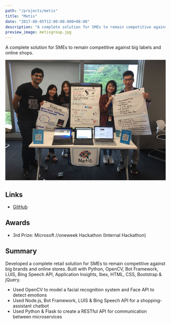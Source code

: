 ```yaml
---
path: "/projects/metis"
title: "Metis"
date: "2017-08-05T12:00:00.000+08:00"
description: "A complete solution for SMEs to remain competitive against big labels and online shops."
preview_image: metisgroup.jpg
---
```


A complete solution for SMEs to remain competitive against big labels and online shops.

![Group photo](./metisgroup.jpg)

## Links

- [GitHub](https://github.com/chrisckwong821/Metis)

## Awards

- 3rd Prize: Microsoft //oneweek Hackathon (Internal Hackathon)

## Summary

Developed a complete retail solution for SMEs to remain competitive against big brands and online stores. Built with Python, OpenCV, Bot Framework, LUIS, Bing Speech API, Application Insights, Ibex, HTML, CSS, Bootstrap & jQuery.

- Used OpenCV to model a facial recognition system and Face API to detect emotions
- Used Node.js, Bot Framework, LUIS & Bing Speech API for a shopping-assistant chatbot
- Used Python & Flask to create a RESTful API for communication between microservices
